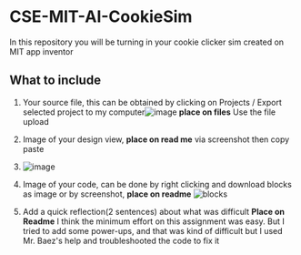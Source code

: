 # CSE-MIT-AI-CookieSim

In this repository you will be turning in your cookie clicker sim created on MIT app inventor

## What to include

1. Your source file, this can be obtained by clicking on Projects / Export selected project to my computer![image](https://github.com/user-attachments/assets/f99cff16-16e3-4e1e-afc7-9da69f0e47f4) __place on files__ Use the file upload
2. Image of your design view, __place on read me__ via screenshot then copy paste
3. ![image](https://github.com/user-attachments/assets/efaa2a27-687f-4847-91b6-901a2ab84177)

4. Image of your code, can be done by right clicking and download blocks as image or by screenshot, __place on readme__
  ![blocks](https://github.com/user-attachments/assets/c3387194-c9ed-4769-932b-13fb9cca0945)

6. Add a quick reflection(2 sentences) about what was difficult __Place on Readme__
   I think the minimum effort on this assignment was easy. But I tried to add some power-ups, and that was kind of difficult but I used Mr. Baez's help and troubleshooted the code to fix it 


